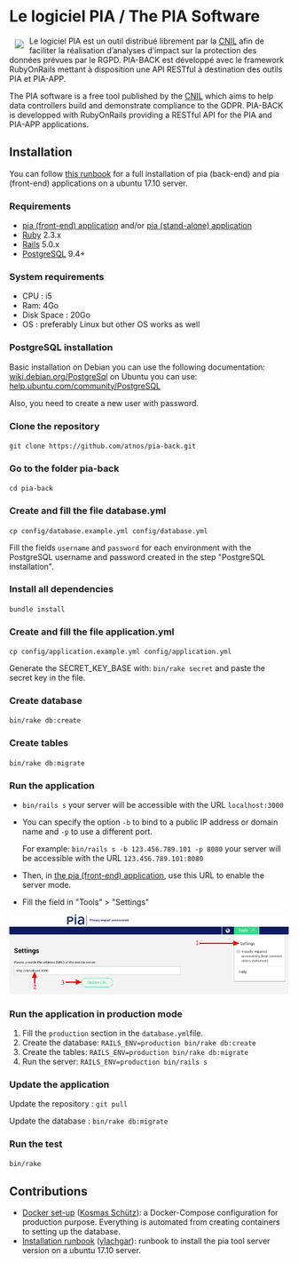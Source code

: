 # Le logiciel PIA / The PIA Software
<img src="https://raw.githubusercontent.com/LINCnil/pia/master/src/assets/images/pia-auth-logo.png" align="left" hspace="10" vspace="6"> Le logiciel PIA est un outil distribué librement par la [CNIL](https://www.cnil.fr/fr/outil-pia-telechargez-et-installez-le-logiciel-de-la-cnil) afin de faciliter la réalisation d’analyses d’impact sur la protection des données prévues par le RGPD.
PIA-BACK est développé avec le framework RubyOnRails mettant à disposition une API RESTful à destination des outils PIA et PIA-APP.

The PIA software is a free tool published by the [CNIL](https://www.cnil.fr/en/open-source-pia-software-helps-carry-out-data-protection-impact-assesment) which aims to help data controllers build and demonstrate compliance to the GDPR. 
PIA-BACK is developped with RubyOnRails providing a RESTful API for the PIA and PIA-APP applications. 

## Installation
You can follow <a href="https://github.com/LINCnil/pia/issues/77" target="_blank">this runbook</a> for a full installation of pia (back-end) and pia (front-end) applications on a ubuntu 17.10 server.

### Requirements
- [pia (front-end) application](https://github.com/LINCnil/pia) and/or [pia (stand-alone) application](https://github.com/LINCnil/pia-app)
- [Ruby](http://www.ruby-lang.org) 2.3.x
- [Rails](http://rubyonrails.org) 5.0.x
- [PostgreSQL](https://www.postgresql.org) 9.4+

### System requirements
- CPU : i5
- Ram: 4Go
- Disk Space : 20Go 
- OS : preferably Linux but other OS works as well

### PostgreSQL installation
Basic installation on Debian you can use the following documentation: [wiki.debian.org/PostgreSql](https://wiki.debian.org/PostgreSql)
on Ubuntu you can use: [help.ubuntu.com/community/PostgreSQL](https://help.ubuntu.com/community/PostgreSQL)

Also, you need to create a new user with password.

### Clone the repository
`git clone https://github.com/atnos/pia-back.git`

### Go to the folder pia-back
`cd pia-back`

### Create and fill the file database.yml
`cp config/database.example.yml config/database.yml`

Fill the fields `username` and `password` for each environment with the PostgreSQL username and password created in the step "PostgreSQL installation".

### Install all dependencies
`bundle install`

### Create and fill the file application.yml
`cp config/application.example.yml config/application.yml`

Generate the SECRET_KEY_BASE with: `bin/rake secret` and paste the secret key in the file.

### Create database
`bin/rake db:create`

### Create tables
`bin/rake db:migrate`

### Run the application
- `bin/rails s` your server will be accessible with the URL `localhost:3000`

- You can specify the option `-b` to bind to a public IP address or domain name and `-p` to use a different port.

    For example: `bin/rails s -b 123.456.789.101 -p 8080` your server will be accessible with the URL `123.456.789.101:8080`

- Then, in [the pia (front-end) application](https://github.com/LINCnil/pia), use this URL to enable the server mode. 

- Fill the field in "Tools" > "Settings"

![PIA Settings](public/pia-settings.png)

### Run the application in production mode
1. Fill the `production` section in the `database.yml`file.
2. Create the database: `RAILS_ENV=production bin/rake db:create`
3. Create the tables: `RAILS_ENV=production bin/rake db:migrate`
4. Run the server: `RAILS_ENV=production bin/rails s`

### Update the application
Update the repository : `git pull`

Update the database : `bin/rake db:migrate`

### Run the test
`bin/rake`


## Contributions
- [Docker set-up](https://github.com/kosmas58/pia-docker) ([Kosmas Schütz](https://github.com/kosmas58)): a Docker-Compose configuration for production purpose. Everything is automated from creating containers to setting up the database. 
- [Installation runbook](https://github.com/LINCnil/pia/issues/77) ([ylachgar](https://github.com/ylachgar)): runbook to install the pia tool server version on a ubuntu 17.10 server.

